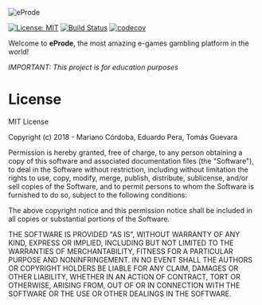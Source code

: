 ![eProde](https://i.imgur.com/j2JpZOc.png "eProde")

[![License: MIT](https://img.shields.io/badge/License-MIT-brightgreen.svg)](https://github.com/marianocordoba/prode-ads/blob/master/README.md)
[![Build Status](https://travis-ci.org/marianocordoba/prode-ads.svg?branch=master)](https://travis-ci.org/marianocordoba/prode-ads)
[![codecov](https://codecov.io/gh/marianocordoba/prode-ads/branch/master/graph/badge.svg)](https://codecov.io/gh/marianocordoba/prode-ads)

Welcome to **eProde**, the most amazing e-games gambling platform in the world!

*IMPORTANT: This project is for education purposes*

# License

MIT License

Copyright (c) 2018 - Mariano Córdoba, Eduardo Pera, Tomás Guevara

Permission is hereby granted, free of charge, to any person obtaining a copy
of this software and associated documentation files (the "Software"), to deal
in the Software without restriction, including without limitation the rights
to use, copy, modify, merge, publish, distribute, sublicense, and/or sell
copies of the Software, and to permit persons to whom the Software is
furnished to do so, subject to the following conditions:

The above copyright notice and this permission notice shall be included in all
copies or substantial portions of the Software.

THE SOFTWARE IS PROVIDED "AS IS", WITHOUT WARRANTY OF ANY KIND, EXPRESS OR
IMPLIED, INCLUDING BUT NOT LIMITED TO THE WARRANTIES OF MERCHANTABILITY,
FITNESS FOR A PARTICULAR PURPOSE AND NONINFRINGEMENT. IN NO EVENT SHALL THE
AUTHORS OR COPYRIGHT HOLDERS BE LIABLE FOR ANY CLAIM, DAMAGES OR OTHER
LIABILITY, WHETHER IN AN ACTION OF CONTRACT, TORT OR OTHERWISE, ARISING FROM,
OUT OF OR IN CONNECTION WITH THE SOFTWARE OR THE USE OR OTHER DEALINGS IN THE
SOFTWARE.